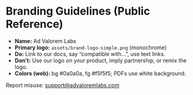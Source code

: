 # Branding Guidelines (Public Reference)

- **Name:** Ad Valorem Labs
- **Primary logo:** `assets/brand-logo-simple.png` (monochrome)
- **Do:** Link to our docs, say “compatible with…”, use text links.
- **Don’t:** Use our logo on your product, imply partnership, or remix the logo.
- **Colors (web):** bg #0a0a0a, fg #f5f5f5; PDFs use white background.

Report misuse: support@advaloremlabs.com
